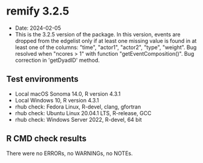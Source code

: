 # remify 3.2.5
 
* Date: 2024-02-05
* This is the 3.2.5 version of the package. In this version, events are dropped from the edgelist only if at least one missing value is found in at least one of the columns: "time", "actor1", "actor2", "type", "weight". Bug resolved when "ncores > 1" with function "getEventComposition()". Bug correction in 'getDyadID' method.
 
## Test environments 
* Local macOS Sonoma 14.0, R version 4.3.1 
* Local Windows 10, R version 4.3.1 
* rhub check: Fedora Linux, R-devel, clang, gfortran
* rhub check: Ubuntu Linux 20.04.1 LTS, R-release, GCC
* rhub check: Windows Server 2022, R-devel, 64 bit 
 
## R CMD check results
There were no ERRORs, no WARNINGs, no NOTEs.
